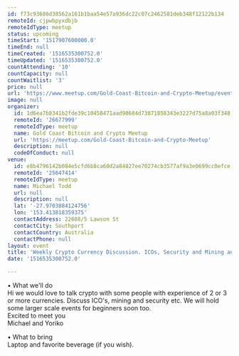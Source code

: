 ```yaml
---
id: f73c93686d38562a161b1baa54e57a936dc22c07c2462581deb348f12122b134
remoteId: cjpwbpyxdbjb
remoteIdType: meetup
status: upcoming
timeStart: '1517907600000.0'
timeEnd: null
timeCreated: '1516535300752.0'
timeUpdated: '1516535300752.0'
countAttending: '10'
countCapacity: null
countWaitlist: '3'
price: null
url: 'https://www.meetup.com/Gold-Coast-Bitcoin-and-Crypto-Meetup/events/246269921/'
image: null
organizer:
  id: 1d6ea7b8341b2fde39c10458471aad98684d73871858343e3227d75a8a03f348
  remoteId: '26677999'
  remoteIdType: meetup
  name: Gold Coast Bitcoin and Crypto Meetup
  url: 'https://meetup.com/Gold-Coast-Bitcoin-and-Crypto-Meetup'
  description: null
  codeOfConduct: null
venue:
  id: e8b4796142b084e5cfd6b8ca60d2a84827ee70274cb3577af9a3e0699cc0efce
  remoteId: '25647414'
  remoteIdType: meetup
  name: Michael Todd
  url: null
  description: null
  lat: '-27.9703884124756'
  lon: '153.413818359375'
  contactAddress: 22608/5 Lawson St
  contactCity: Southport
  contactCountry: Australia
  contactPhone: null
layout: event
title: 'Weekly Crypto Currency Discussion. ICOs, Security and Mining and more'
date: '1516535300752.0'

---
```

<p>• What we'll do<br/>Hi we would love to talk crypto with some people with experience of 2 or 3 or more currencies. Discuss ICO's, mining and security etc. We will hold some larger scale events for beginners soon too.<br/>Excited to meet you<br/>Michael and Yoriko</p> <p>• What to bring<br/>Laptop and favorite beverage (if you wish).</p> 
